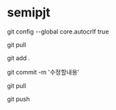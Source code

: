 # semipjt

git config --global core.autocrlf true



git pull

git add .

git commit -m '수정할내용'

git pull

git push